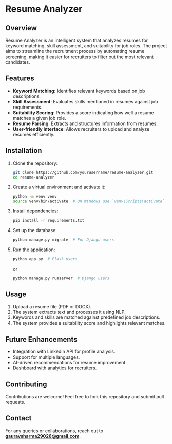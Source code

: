 # Resume Analyzer

## Overview
Resume Analyzer is an intelligent system that analyzes resumes for keyword matching, skill assessment, and suitability for job roles. The project aims to streamline the recruitment process by automating resume screening, making it easier for recruiters to filter out the most relevant candidates.

## Features
- **Keyword Matching**: Identifies relevant keywords based on job descriptions.
- **Skill Assessment**: Evaluates skills mentioned in resumes against job requirements.
- **Suitability Scoring**: Provides a score indicating how well a resume matches a given job role.
- **Resume Parsing**: Extracts and structures information from resumes.
- **User-friendly Interface**: Allows recruiters to upload and analyze resumes efficiently.

## Installation
1. Clone the repository:
   ```bash
   git clone https://github.com/yourusername/resume-analyzer.git
   cd resume-analyzer
   ```
2. Create a virtual environment and activate it:
   ```bash
   python -m venv venv
   source venv/bin/activate  # On Windows use `venv\Scripts\activate`
   ```
3. Install dependencies:
   ```bash
   pip install -r requirements.txt
   ```
4. Set up the database:
   ```bash
   python manage.py migrate  # For Django users
   ```
5. Run the application:
   ```bash
   python app.py  # Flask users
   ```
   or
   ```bash
   python manage.py runserver  # Django users
   ```

## Usage
1. Upload a resume file (PDF or DOCX).
2. The system extracts text and processes it using NLP.
3. Keywords and skills are matched against predefined job descriptions.
4. The system provides a suitability score and highlights relevant matches.

## Future Enhancements
- Integration with LinkedIn API for profile analysis.
- Support for multiple languages.
- AI-driven recommendations for resume improvement.
- Dashboard with analytics for recruiters.

## Contributing
Contributions are welcome! Feel free to fork this repository and submit pull requests.

## Contact
For any queries or collaborations, reach out to **gauravsharma29026@gmail.com**.

